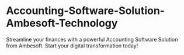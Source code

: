 # Accounting-Software-Solution-Ambesoft-Technology
 Streamline your finances with a powerful Accounting Software Solution from Ambesoft. Start your digital transformation today!
